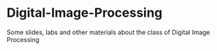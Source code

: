 # Digital-Image-Processing
Some slides, labs and other materials about the class of Digital Image Processing
